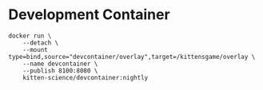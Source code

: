 # Development Container

```shell
docker run \
    --detach \
    --mount type=bind,source="devcontainer/overlay",target=/kittensgame/overlay \
    --name devcontainer \
    --publish 8100:8080 \
    kitten-science/devcontainer:nightly
```
